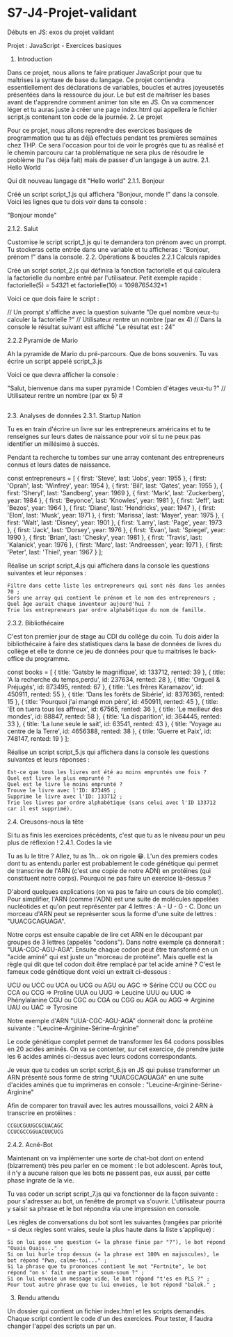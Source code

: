 # S7-J4-Projet-validant
Débuts en JS: exos du projet validant


Projet : JavaScript - Exercices basiques

1. Introduction

Dans ce projet, nous allons te faire pratiquer JavaScript pour que tu maîtrises la syntaxe de base du langage. Ce projet contiendra essentiellement des déclarations de variables, boucles et autres joyeusetés présentées dans la ressource du jour. Le but est de maitriser les bases avant de t'apprendre comment animer ton site en JS. On va commencer léger et tu auras juste à créer une page index.html qui appellera le fichier script.js contenant ton code de la journée.
2. Le projet

Pour ce projet, nous allons reprendre des exercices basiques de programmation que tu as déjà effectués pendant tes premières semaines chez THP. Ce sera l'occasion pour toi de voir le progrès que tu as réalisé et le chemin parcouru car ta problématique ne sera plus de résoudre le problème (tu l'as déja fait) mais de passer d'un langage à un autre.
2.1. Hello World

Qui dit nouveau langage dit "Hello world"
2.1.1. Bonjour

Créé un script script_1.js qui affichera "Bonjour, monde !" dans la console. Voici les lignes que tu dois voir dans ta console :

"Bonjour monde"

2.1.2. Salut

Customise le script script_1.js qui te demandera ton prénom avec un prompt. Tu stockeras cette entrée dans une variable et tu afficheras : "Bonjour, prénom !" dans la console.
2.2. Opérations & boucles
2.2.1 Calculs rapides

Créé un script script_2.js qui définira la fonction factorielle et qui calculera la factorielle du nombre entré par l'utilisateur. Petit exemple rapide : factorielle(5) = 5*4*3*2*1 et factorielle(10) = 10*9*8*7*6*5*4*3*2*1

Voici ce que dois faire le script :

// Un prompt s'affiche avec la question suivante
"De quel nombre veux-tu calculer la factorielle ?"
// Utilisateur rentre un nombre (par ex 4)
// Dans la console le résultat suivant est affiché
"Le résultat est : 24"

2.2.2 Pyramide de Mario

Ah la pyramide de Mario du pré-parcours. Que de bons souvenirs. Tu vas écrire un script appelé script_3.js

Voici ce que devra afficher la console :

"Salut, bienvenue dans ma super pyramide ! Combien d'étages veux-tu ?"
  // Utilisateur rentre un nombre (par ex 5)
    #
   ##
  ###
 ####
#####

2.3. Analyses de données
2.3.1. Startup Nation

Tu es en train d'écrire un livre sur les entrepreneurs américains et tu te renseignes sur leurs dates de naissance pour voir si tu ne peux pas identifier un millésime à succès.

Pendant ta recherche tu tombes sur une array contenant des entrepreneurs connus et leurs dates de naissance.

const entrepreneurs = [
  { first: 'Steve', last: 'Jobs', year: 1955 },
  { first: 'Oprah', last: 'Winfrey', year: 1954 },
  { first: 'Bill', last: 'Gates', year: 1955 },
  { first: 'Sheryl', last: 'Sandberg', year: 1969 },
  { first: 'Mark', last: 'Zuckerberg', year: 1984 },
  { first: 'Beyonce', last: 'Knowles', year: 1981 },
  { first: 'Jeff', last: 'Bezos', year: 1964 },
  { first: 'Diane', last: 'Hendricks', year: 1947 },
  { first: 'Elon', last: 'Musk', year: 1971 },
  { first: 'Marissa', last: 'Mayer', year: 1975 },
  { first: 'Walt', last: 'Disney', year: 1901 },
  { first: 'Larry', last: 'Page', year: 1973 },
  { first: 'Jack', last: 'Dorsey', year: 1976 },
  { first: 'Evan', last: 'Spiegel', year: 1990 },
  { first: 'Brian', last: 'Chesky', year: 1981 },
  { first: 'Travis', last: 'Kalanick', year: 1976 },
  { first: 'Marc', last: 'Andreessen', year: 1971 },
  { first: 'Peter', last: 'Thiel', year: 1967 }
];

Réalise un script script_4.js qui affichera dans la console les questions suivantes et leur réponses :

    Filtre dans cette liste les entrepreneurs qui sont nés dans les années 70 ;
    Sors une array qui contient le prénom et le nom des entrepreneurs ;
    Quel âge aurait chaque inventeur aujourd'hui ?
    Trie les entrepreneurs par ordre alphabétique du nom de famille.

2.3.2. Bibliothécaire

C'est ton premier jour de stage au CDI du collège du coin. Tu dois aider la bibliothécaire à faire des statistiques dans la base de données de livres du collège et elle te donne ce jeu de données pour que tu maitrises le back-office du programme.

const books = [
  { title: 'Gatsby le magnifique', id: 133712, rented: 39 },
  { title: 'A la recherche du temps,perdu', id: 237634, rented: 28 },
  { title: 'Orgueil & Préjugés', id: 873495, rented: 67 },
  { title: 'Les frères Karamazov', id: 450911, rented: 55 },
  { title: 'Dans les forêts de Sibérie', id: 8376365, rented: 15 },
  { title: 'Pourquoi j\'ai mangé mon père', id: 450911, rented: 45 },
  { title: 'Et on tuera tous les affreux', id: 67565, rented: 36 },
  { title: 'Le meilleur des mondes', id: 88847, rented: 58 },
  { title: 'La disparition', id: 364445, rented: 33 },
  { title: 'La lune seule le sait', id: 63541, rented: 43 },
  { title: 'Voyage au centre de la Terre', id: 4656388, rented: 38 },
  { title: 'Guerre et Paix', id: 748147, rented: 19 }
];

Réalise un script script_5.js qui affichera dans la console les questions suivantes et leurs réponses :

    Est-ce que tous les livres ont été au moins empruntés une fois ?
    Quel est livre le plus emprunté ?
    Quel est le livre le moins emprunté ?
    Trouve le livre avec l'ID: 873495 ;
    Supprime le livre avec l'ID: 133712 ;
    Trie les livres par ordre alphabétique (sans celui avec l'ID 133712 car il est supprimé).

2.4. Creusons-nous la tête

Si tu as finis les exercices précédents, c'est que tu as le niveau pour un peu plus de réflexion !
2.4.1. Codes la vie

Tu as lu le titre ? Allez, tu as 1h... ok on rigole 😁.
L'un des premiers codes dont tu as entendu parler est probablement le code génétique qui permet de transcrire de l'ARN (c'est une copie de notre ADN) en protéines (qui constituent notre corps). Pourquoi ne pas faire un exercice là-dessus ?

D'abord quelques explications (on va pas te faire un cours de bio complet). Pour simplifier, l'ARN (comme l'ADN) est une suite de molécules appelées nucléotides et qu'on peut représenter par 4 lettres : A - U - G - C. Donc un morceau d'ARN peut se représenter sous la forme d'une suite de lettres : "UUACGCAGUAGA".

Notre corps est ensuite capable de lire cet ARN en le découpant par groupes de 3 lettres (appelés "codons"). Dans notre exemple ça donnerait : "UUA-CGC-AGU-AGA". Ensuite chaque codon peut être transformé en un "acide aminé" qui est juste un "morceau de protéine". Mais quelle est la règle qui dit que tel codon doit être remplacé par tel acide aminé ? C'est le fameux code génétique dont voici un extrait ci-dessous :

UCU ou UCC ou UCA ou UCG ou AGU ou AGC => Sérine
CCU ou CCC ou CCA ou CCG => Proline
UUA ou UUG => Leucine
UUU ou UUC => Phénylalanine
CGU ou CGC ou CGA ou CGG ou AGA ou AGG => Arginine
UAU ou UAC => Tyrosine

Notre exemple d'ARN "UUA-CGC-AGU-AGA" donnerait donc la protéine suivante : "Leucine-Arginine-Sérine-Arginine"

Le code génétique complet permet de transformer les 64 codons possibles en 20 acides aminés. On va se contenter, sur cet exercice, de prendre juste les 6 acides aminés ci-dessus avec leurs codons correspondants.

Je veux que tu codes un script script_6.js en JS qui puisse transformer un ARN présenté sous forme de string "UUACGCAGUAGA" en une suite d'acides aminés que tu imprimeras en console : "Leucine-Arginine-Sérine-Arginine"

Afin de comparer ton travail avec les autres moussaillons, voici 2 ARN à transcrire en protéines :

    CCGUCGUUGCGCUACAGC
    CCUCGCCGGUACUUCUCG

2.4.2. Acné-Bot

Maintenant on va implémenter une sorte de chat-bot dont on entend (bizarrement) très peu parler en ce moment : le bot adolescent. Après tout, il n'y a aucune raison que les bots ne passent pas, eux aussi, par cette phase ingrate de la vie.

Tu vas coder un script script_7.js qui va fonctionner de la façon suivante : pour s'adresser au bot, un fenêtre de prompt va s'ouvrir. L'utilisateur pourra y saisir sa phrase et le bot répondra via une impression en console.

Les règles de conversations du bot sont les suivantes (rangées par priorité - si deux règles sont vraies, seule la plus haute dans la liste s'applique) :

    Si on lui pose une question (= la phrase finie par "?"), le bot répond "Ouais Ouais..." ;
    Si on lui hurle trop dessus (= la phrase est 100% en majuscules), le bot répond "Pwa, calme-toi..." ;
    Si la phrase que tu prononces contient le mot "Fortnite", le bot répond "on s' fait une partie soum-soum ?" ;
    Si on lui envoie un message vide, le bot répond "t'es en PLS ?" ;
    Pour tout autre phrase que tu lui envoies, le bot répond "balek." ;

3. Rendu attendu

Un dossier qui contient un fichier index.html et les scripts demandés. Chaque script contient le code d'un des exercices. Pour tester, il faudra changer l'appel des scripts un par un.
